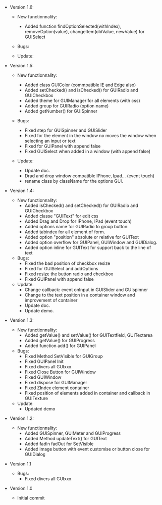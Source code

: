 - Version 1.6:

	- New functionnality:
		- Added function findOptionSelected(withIndex), removeOption(value), changeItem(oldValue, newValue) for GUISelect
		
	- Bugs:
	
	- Update:
	
	
- Version 1.5:

	- New functionnality:
		- Added class GUIColor (commpatible IE and Edge also)
		- Added setChecked() and isChecked() for GUIRadio and GUICheckbox
		- Added theme for GUIManager for all elements (with css)
		- Added group for GUIRadio (option name)
		- Added getNumber() for GUISpinner

	- Bugs:
		- Fixed step for GUISpinner and GUISlider
		- Fixed for the element in the window no moves the window when selecting an input or text
		- Fixed for GUIPanel with append false
		- Fixed GUISelect when added in a window (with append false)

	- Update:
		- Update doc.
		- Drad and drop window compatible IPhone, Ipad... (event touch)
		- rename class by className for the options GUI.

- Version 1.4:

	- New functionnality:
		- Added isChecked() and setChecked() for GUIRadio and GUICheckbox
		- Added classe "GUIText" for edit css
		- Added Drag and Drop for IPhone, IPad (event touch)
		- Added options name for GUIRadio to group button
		- Added tabindex for all element of form.
		- Added option "position" absolute or relative for GUIText
		- Added option overflow for GUIPanel, GUIWindow and GUIDialog.
		- Added option inline for GUIText for support back to the line of text
	- Bugs:
		- Fixed the bad position of checkbox resize
		- Fixed for GUISelect and addOptions
		- Fixed resize the button radio and checkbox
		- Fixed GUIPanel with append false
	- Update:
		- Change callback: event onInput in GUISlider and GUIspinner
		- Change to the text position in a container window and improvement of container
		- Update doc.
		- Update demo.

- Version 1.3:

	- New functionnality:
		- Added getValue() and setValue() for GUITextfield, GUITextarea
		- Added getValue() for GUIProgress
		- Added function add() for GUIPanel
	- Bugs:
		- Fixed Method SetVisible for GUIGroup
		- Fixed GUIPanel Init
		- Fixed divers all GUIxxx
		- Fixed Close Button for GUIWindow
		- Fixed GUIWindow
		- Fixed dispose for GUIManager
		- Fixed ZIndex element container
		- Fixed position of elements added in container and callback in GUITexture
	- Update:
		- Updated demo

- Version 1.2:

	- New functionnality:
		- Added GUISpinner, GUIMeter and GUIProgress
		- Added Method updateText() for GUIText
		- Added fadIn fadOut for SetVisible
		- Added image button with event customise or button close for GUIDialog
- Version 1.1

	- Bugs:
		- Fixed divers all GUIxxx

- Version 1.0

	- Initial commit
